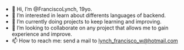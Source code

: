 - 👋 Hi, I’m @FranciscoLynch, 19yo. 
- 👀 I’m interested in learn about differents languages of backend.
- 🌱 I’m currently doing projects to keep learning and improving.
- 💞️ I’m looking to collaborate on any project that allows me to gain experience and improve.
- 📫 How to reach me: send a mail to lynch_francisco_w@hotmail.com

<!---
FranciscoLynch/FranciscoLynch is a ✨ special ✨ repository because its `README.md` (this file) appears on your GitHub profile.
You can click the Preview link to take a look at your changes.
--->
